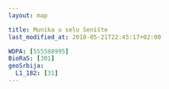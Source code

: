 ```yaml
---
layout: map

title: Munika u selu Senište
last_modified_at: 2018-05-21T22:45:17+02:00

WDPA: [555588995]
BioRaS: [301]
geoSrbija:
  L1_182: [31]
---
```


